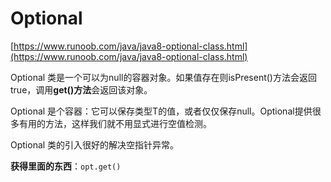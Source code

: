# Optional
[https://www.runoob.com/java/java8-optional-class.html](https://www.runoob.com/java/java8-optional-class.html)

Optional 类是一个可以为null的容器对象。如果值存在则isPresent()方法会返回true，调用**get()方法**会返回该对象。

Optional 是个容器：它可以保存类型T的值，或者仅仅保存null。Optional提供很多有用的方法，这样我们就不用显式进行空值检测。

Optional 类的引入很好的解决空指针异常。

**获得里面的东西**：`opt.get()`
